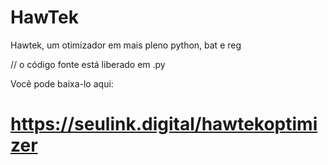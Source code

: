 # HawTek
Hawtek, um otimizador em mais pleno python, bat e reg

// o código fonte está liberado em .py

Você pode baixa-lo aqui:
# https://seulink.digital/hawtekoptimizer
